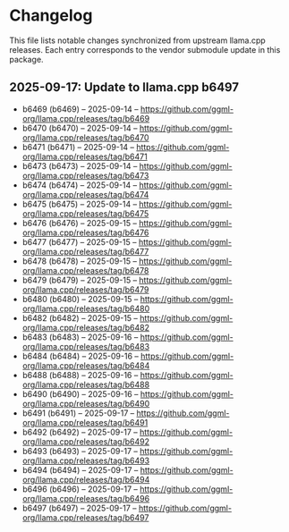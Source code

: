 # Changelog

This file lists notable changes synchronized from upstream llama.cpp releases.
Each entry corresponds to the vendor submodule update in this package.

## 2025-09-17: Update to llama.cpp b6497

- b6469 (b6469) – 2025-09-14 – https://github.com/ggml-org/llama.cpp/releases/tag/b6469
- b6470 (b6470) – 2025-09-14 – https://github.com/ggml-org/llama.cpp/releases/tag/b6470
- b6471 (b6471) – 2025-09-14 – https://github.com/ggml-org/llama.cpp/releases/tag/b6471
- b6473 (b6473) – 2025-09-14 – https://github.com/ggml-org/llama.cpp/releases/tag/b6473
- b6474 (b6474) – 2025-09-14 – https://github.com/ggml-org/llama.cpp/releases/tag/b6474
- b6475 (b6475) – 2025-09-14 – https://github.com/ggml-org/llama.cpp/releases/tag/b6475
- b6476 (b6476) – 2025-09-15 – https://github.com/ggml-org/llama.cpp/releases/tag/b6476
- b6477 (b6477) – 2025-09-15 – https://github.com/ggml-org/llama.cpp/releases/tag/b6477
- b6478 (b6478) – 2025-09-15 – https://github.com/ggml-org/llama.cpp/releases/tag/b6478
- b6479 (b6479) – 2025-09-15 – https://github.com/ggml-org/llama.cpp/releases/tag/b6479
- b6480 (b6480) – 2025-09-15 – https://github.com/ggml-org/llama.cpp/releases/tag/b6480
- b6482 (b6482) – 2025-09-15 – https://github.com/ggml-org/llama.cpp/releases/tag/b6482
- b6483 (b6483) – 2025-09-16 – https://github.com/ggml-org/llama.cpp/releases/tag/b6483
- b6484 (b6484) – 2025-09-16 – https://github.com/ggml-org/llama.cpp/releases/tag/b6484
- b6488 (b6488) – 2025-09-16 – https://github.com/ggml-org/llama.cpp/releases/tag/b6488
- b6490 (b6490) – 2025-09-16 – https://github.com/ggml-org/llama.cpp/releases/tag/b6490
- b6491 (b6491) – 2025-09-17 – https://github.com/ggml-org/llama.cpp/releases/tag/b6491
- b6492 (b6492) – 2025-09-17 – https://github.com/ggml-org/llama.cpp/releases/tag/b6492
- b6493 (b6493) – 2025-09-17 – https://github.com/ggml-org/llama.cpp/releases/tag/b6493
- b6494 (b6494) – 2025-09-17 – https://github.com/ggml-org/llama.cpp/releases/tag/b6494
- b6496 (b6496) – 2025-09-17 – https://github.com/ggml-org/llama.cpp/releases/tag/b6496
- b6497 (b6497) – 2025-09-17 – https://github.com/ggml-org/llama.cpp/releases/tag/b6497

